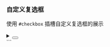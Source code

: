 ### 自定义复选框

使用 `#checkbox` 插槽自定义复选框的展示

<div class="cell-demo vp-raw">
    <yc-checkbox-group :default-value="[1]">
      <template
        v-for="item in 2"
        :key="item">
        <yc-checkbox :value="item">
          <template #checkbox="{ checked }">
            <yc-space
              align="start"
              class="custom-checkbox-card"
              :class="{ 'custom-checkbox-card-checked': checked }">
              <div className="custom-checkbox-card-mask">
                <div className="custom-checkbox-card-mask-dot" />
              </div>
              <div>
                <div className="custom-checkbox-card-title">
                  Checkbox Card {{ item }}
                </div>
                <yc-typography-text type="secondary">
                  this is a text
                </yc-typography-text>
              </div>
            </yc-space>
          </template>
        </yc-checkbox>
      </template>
    </yc-checkbox-group>
</div>

<style scoped>
.custom-checkbox-card {
  padding: 10px 16px;
  border: 1px solid var(--color-border-2);
  border-radius: 4px;
  width: 250px;
  box-sizing: border-box;
}

.custom-checkbox-card-mask {
  height: 14px;
  width: 14px;
  display: inline-flex;
  align-i                                                                                                             tems: center;
  justify-content: center;
  border-radius: 2px;
  border: 1px solid var(--color-border-2);
  box-sizing: border-box;
}

.custom-checkbox-card-mask-dot {
  width: 8px;
  height: 8px;
  border-radius: 2px;
}

.custom-checkbox-card-title {
  color: var(--color-text-1);
  font-size: 14px;
  font-weight: bold;
  margin-bottom: 8px;
}

.custom-checkbox-card:hover,
.custom-checkbox-card-checked,
.custom-checkbox-card:hover .custom-checkbox-card-mask,
.custom-checkbox-card-checked .custom-checkbox-card-mask {
  border-color: rgb(var(--primary-6));
}

.custom-checkbox-card-checked {
  background-color: var(--color-primary-light-1);
}

.custom-checkbox-card:hover .custom-checkbox-card-title,
.custom-checkbox-card-checked .custom-checkbox-card-title {
  color: rgb(var(--primary-6));
}

.custom-checkbox-card-checked .custom-checkbox-card-mask-dot {
  background-color: rgb(var(--primary-6));
}
</style>

<details>
<summary>
 <button class="code-btn"  >
    <icon-code />
 </button>
</summary>

```vue
<template>
  <yc-checkbox-group :default-value="['1']">
    <yc-checkbox value="1">
      <template #checkbox="{ checked }">
        <yc-tag
          :checked="checked"
          checkable
          >This is a tag checkbox 1</yc-tag
        >
      </template>
    </yc-checkbox>
    <yc-checkbox value="2">
      <template #checkbox="{ checked }">
        <yc-tag
          :checked="checked"
          checkable
          >This is a tag checkbox 2</yc-tag
        >
      </template>
    </yc-checkbox>
    <yc-checkbox value="3">
      <template #checkbox="{ checked }">
        <yc-tag
          :checked="checked"
          checkable
          >This is a tag checkbox 3</yc-tag
        >
      </template>
    </yc-checkbox>
  </yc-checkbox-group>

  <div :style="{ marginTop: '20px' }">
    <yc-checkbox-group :default-value="[1]">
      <template
        v-for="item in 2"
        :key="item">
        <yc-checkbox :value="item">
          <template #checkbox="{ checked }">
            <yc-space
              align="start"
              class="custom-checkbox-card"
              :class="{ 'custom-checkbox-card-checked': checked }">
              <div className="custom-checkbox-card-mask">
                <div className="custom-checkbox-card-mask-dot" />
              </div>
              <div>
                <div className="custom-checkbox-card-title">
                  Checkbox Card {{ item }}
                </div>
                <yc-typography-text type="secondary">
                  this is a text
                </yc-typography-text>
              </div>
            </yc-space>
          </template>
        </yc-checkbox>
      </template>
    </yc-checkbox-group>
  </div>
</template>

<style scoped>
.custom-checkbox-card {
  padding: 10px 16px;
  border: 1px solid var(--vp-color-border-2);
  border-radius: 4px;
  width: 250px;
  box-sizing: border-box;
}

.custom-checkbox-card-mask {
  height: 14px;
  width: 14px;
  display: inline-flex;
  align-items: center;
  justify-content: center;
  border-radius: 2px;
  border: 1px solid var(--vp-color-border-2);
  box-sizing: border-box;
}

.custom-checkbox-card-mask-dot {
  width: 8px;
  height: 8px;
  border-radius: 2px;
}

.custom-checkbox-card-title {
  color: var(--color-text-1);
  font-size: 14px;
  font-weight: bold;
  margin-bottom: 8px;
}

.custom-checkbox-card:hover,
.custom-checkbox-card-checked,
.custom-checkbox-card:hover .custom-checkbox-card-mask,
.custom-checkbox-card-checked .custom-checkbox-card-mask {
  border-color: rgb(var(--primary-6));
}

.custom-checkbox-card-checked {
  background-color: var(--color-primary-light-1);
}

.custom-checkbox-card:hover .custom-checkbox-card-title,
.custom-checkbox-card-checked .custom-checkbox-card-title {
  color: rgb(var(--primary-6));
}

.custom-checkbox-card-checked .custom-checkbox-card-mask-dot {
  background-color: rgb(var(--primary-6));
}
</style>
```

</details>
```
